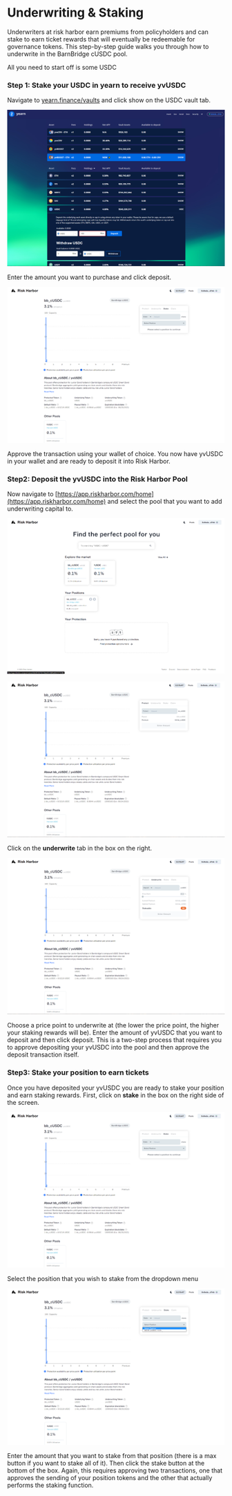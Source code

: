 # Underwriting & Staking

Underwriters at risk harbor earn premiums from policyholders and can stake to earn ticket rewards that will eventually be redeemable for governance tokens. This step-by-step guide walks you through how to underwrite in the BarnBridge cUSDC pool. 

All you need to start off is some USDC

### Step 1: Stake your USDC in yearn to receive yvUSDC

Navigate to [yearn.finance/vaults](https://yearn.finance/vaults) and click show on the USDC vault tab.

![](../.gitbook/assets/image%20%2827%29.png)

Enter the amount you want to purchase and click deposit.

![](../.gitbook/assets/image%20%2825%29.png)

Approve the transaction using your wallet of choice. You now have yvUSDC in your wallet and are ready to deposit it into Risk Harbor. 

### Step2: Deposit the yvUSDC into the Risk Harbor Pool

Now navigate to [https://app.riskharbor.com/home](https://app.riskharbor.com/home) and select the pool that you want to add underwriting capital to.

![App home page](../.gitbook/assets/image%20%2821%29.png)

![BarnBridge cUSDC pool page](../.gitbook/assets/image%20%2822%29.png)

Click on the **underwrite** tab in the box on the right. 

![Underwrite Tab](../.gitbook/assets/image%20%2813%29.png)

Choose a price point to underwrite at \(the lower the price point, the higher your staking rewards will be\). Enter the amount of yvUSDC that you want to deposit and then click deposit. This is a two-step process that requires you to approve depositing your yvUSDC into the pool and then approve the deposit transaction itself. 

### Step3: Stake your position to earn tickets

Once you have deposited your yvUSDC you are ready to stake your position and earn staking rewards. First, click on **stake** in the box on the right side of the screen.

![Staking Tab](../.gitbook/assets/image%20%2828%29.png)

Select the position that you wish to stake from the dropdown menu

![staking position dropdown menu](../.gitbook/assets/image%20%2817%29.png)

Enter the amount that you want to stake from that position \(there is a max button if you want to stake all of it\). Then click the stake button at the bottom of the box. Again, this requires approving two transactions, one that approves the sending of your position tokens and the other that actually performs the staking function. 

